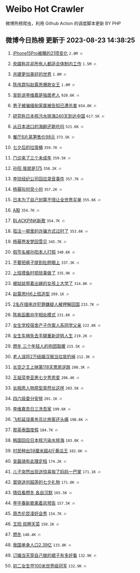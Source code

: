 # Weibo Hot Crawler 



微博热榜爬虫，利用 Github Action 的调度脚本更新 BY PHP 


## 微博今日热榜 更新于 2023-08-23 14:38:25 
1. [iPhone15Pro被曝的21项变化](https://s.weibo.com/weibo?q=%23iPhone15Pro%E8%A2%AB%E6%9B%9D%E7%9A%8421%E9%A1%B9%E5%8F%98%E5%8C%96%23&t=31&band_rank=1&Refer=top) `2.0M 🔥` 

1. [央媒称并非所有人都适合体制内工作](https://s.weibo.com/weibo?q=%23%E5%A4%AE%E5%AA%92%E7%A7%B0%E5%B9%B6%E9%9D%9E%E6%89%80%E6%9C%89%E4%BA%BA%E9%83%BD%E9%80%82%E5%90%88%E4%BD%93%E5%88%B6%E5%86%85%E5%B7%A5%E4%BD%9C%23&t=31&band_rank=2&Refer=top) `1.5M 🔥` 

1. [共建更加美好的世界](https://s.weibo.com/weibo?q=%23%E5%85%B1%E5%BB%BA%E6%9B%B4%E5%8A%A0%E7%BE%8E%E5%A5%BD%E7%9A%84%E4%B8%96%E7%95%8C%23&t=31&band_rank=3&Refer=top) `1.0M 🔥` 

1. [陈伟霆叫赵露思爆款女王](https://s.weibo.com/weibo?q=%23%E9%99%88%E4%BC%9F%E9%9C%86%E5%8F%AB%E8%B5%B5%E9%9C%B2%E6%80%9D%E7%88%86%E6%AC%BE%E5%A5%B3%E7%8E%8B%23&t=31&band_rank=4&Refer=top) `1.0M 🔥` 

1. [吴昕说李维嘉是独居老人](https://s.weibo.com/weibo?q=%23%E5%90%B4%E6%98%95%E8%AF%B4%E6%9D%8E%E7%BB%B4%E5%98%89%E6%98%AF%E7%8B%AC%E5%B1%85%E8%80%81%E4%BA%BA%23&t=31&band_rank=5&Refer=top) `920.6K 🔥` 

1. [男子被骗缅甸家属被告知已遭杀害](https://s.weibo.com/weibo?q=%23%E7%94%B7%E5%AD%90%E8%A2%AB%E9%AA%97%E7%BC%85%E7%94%B8%E5%AE%B6%E5%B1%9E%E8%A2%AB%E5%91%8A%E7%9F%A5%E5%B7%B2%E9%81%AD%E6%9D%80%E5%AE%B3%23&t=31&band_rank=6&Refer=top) `654.8K 🔥` 

1. [研究称日本核污水排海240天到达中国](https://s.weibo.com/weibo?q=%23%E7%A0%94%E7%A9%B6%E7%A7%B0%E6%97%A5%E6%9C%AC%E6%A0%B8%E6%B1%A1%E6%B0%B4%E6%8E%92%E6%B5%B7240%E5%A4%A9%E5%88%B0%E8%BE%BE%E4%B8%AD%E5%9B%BD%23&t=31&band_rank=7&Refer=top) `617.5K 🔥` 

1. [从日本进口的海鲜还能吃吗](https://s.weibo.com/weibo?q=%23%E4%BB%8E%E6%97%A5%E6%9C%AC%E8%BF%9B%E5%8F%A3%E7%9A%84%E6%B5%B7%E9%B2%9C%E8%BF%98%E8%83%BD%E5%90%83%E5%90%97%23&t=31&band_rank=8&Refer=top) `521.6K 🔥` 

1. [餐厅6片莴笋售价98元](https://s.weibo.com/weibo?q=%23%E9%A4%90%E5%8E%856%E7%89%87%E8%8E%B4%E7%AC%8B%E5%94%AE%E4%BB%B798%E5%85%83%23&t=31&band_rank=9&Refer=top) `373.5K 🔥` 

1. [七夕后的垃圾桶](https://s.weibo.com/weibo?q=%E4%B8%83%E5%A4%95%E5%90%8E%E7%9A%84%E5%9E%83%E5%9C%BE%E6%A1%B6&t=31&band_rank=10&Refer=top) `359.7K 🔥` 

1. [门诊来了三个未成年](https://s.weibo.com/weibo?q=%E9%97%A8%E8%AF%8A%E6%9D%A5%E4%BA%86%E4%B8%89%E4%B8%AA%E6%9C%AA%E6%88%90%E5%B9%B4&t=31&band_rank=11&Refer=top) `359.5K 🔥` 

1. [孙阳 我就是175](https://s.weibo.com/weibo?q=%E5%AD%99%E9%98%B3%20%E6%88%91%E5%B0%B1%E6%98%AF175&t=31&band_rank=12&Refer=top) `358.2K 🔥` 

1. [李玟经纪公司回应录音事件](https://s.weibo.com/weibo?q=%23%E6%9D%8E%E7%8E%9F%E7%BB%8F%E7%BA%AA%E5%85%AC%E5%8F%B8%E5%9B%9E%E5%BA%94%E5%BD%95%E9%9F%B3%E4%BA%8B%E4%BB%B6%23&t=31&band_rank=13&Refer=top) `357.7K 🔥` 

1. [杨幂叫何炅小何](https://s.weibo.com/weibo?q=%23%E6%9D%A8%E5%B9%82%E5%8F%AB%E4%BD%95%E7%82%85%E5%B0%8F%E4%BD%95%23&t=31&band_rank=14&Refer=top) `357.2K 🔥` 

1. [日本为了自己划算不惜让全世界买单](https://s.weibo.com/weibo?q=%23%E6%97%A5%E6%9C%AC%E4%B8%BA%E4%BA%86%E8%87%AA%E5%B7%B1%E5%88%92%E7%AE%97%E4%B8%8D%E6%83%9C%E8%AE%A9%E5%85%A8%E4%B8%96%E7%95%8C%E4%B9%B0%E5%8D%95%23&t=31&band_rank=15&Refer=top) `355.6K 🔥` 

1. [A股](https://s.weibo.com/weibo?q=A%E8%82%A1&t=31&band_rank=16&Refer=top) `354.7K 🔥` 

1. [BLACKPINK新歌](https://s.weibo.com/weibo?q=BLACKPINK%E6%96%B0%E6%AD%8C&t=31&band_rank=17&Refer=top) `354.7K 🔥` 

1. [孤注一掷里的诈骗方式过时了](https://s.weibo.com/weibo?q=%23%E5%AD%A4%E6%B3%A8%E4%B8%80%E6%8E%B7%E9%87%8C%E7%9A%84%E8%AF%88%E9%AA%97%E6%96%B9%E5%BC%8F%E8%BF%87%E6%97%B6%E4%BA%86%23&t=31&band_rank=18&Refer=top) `353.6K 🔥` 

1. [杨幂卷发梦回雪见](https://s.weibo.com/weibo?q=%23%E6%9D%A8%E5%B9%82%E5%8D%B7%E5%8F%91%E6%A2%A6%E5%9B%9E%E9%9B%AA%E8%A7%81%23&t=31&band_rank=19&Refer=top) `345.7K 🔥` 

1. [假签名被孙阳本人打假](https://s.weibo.com/weibo?q=%23%E5%81%87%E7%AD%BE%E5%90%8D%E8%A2%AB%E5%AD%99%E9%98%B3%E6%9C%AC%E4%BA%BA%E6%89%93%E5%81%87%23&t=31&band_rank=20&Refer=top) `340.6K 🔥` 

1. [不要把裤子提到肚脐眼上](https://s.weibo.com/weibo?q=%23%E4%B8%8D%E8%A6%81%E6%8A%8A%E8%A3%A4%E5%AD%90%E6%8F%90%E5%88%B0%E8%82%9A%E8%84%90%E7%9C%BC%E4%B8%8A%23&t=31&band_rank=21&Refer=top) `337.3K 🔥` 

1. [上班摸鱼时把琐事做了](https://s.weibo.com/weibo?q=%23%E4%B8%8A%E7%8F%AD%E6%91%B8%E9%B1%BC%E6%97%B6%E6%8A%8A%E7%90%90%E4%BA%8B%E5%81%9A%E4%BA%86%23&t=31&band_rank=22&Refer=top) `335.9K 🔥` 

1. [被姑姑带着出嫁的女孩上大学了](https://s.weibo.com/weibo?q=%23%E8%A2%AB%E5%A7%91%E5%A7%91%E5%B8%A6%E7%9D%80%E5%87%BA%E5%AB%81%E7%9A%84%E5%A5%B3%E5%AD%A9%E4%B8%8A%E5%A4%A7%E5%AD%A6%E4%BA%86%23&t=31&band_rank=23&Refer=top) `314.8K 🔥` 

1. [赵露思Hi6上班造型](https://s.weibo.com/weibo?q=%23%E8%B5%B5%E9%9C%B2%E6%80%9DHi6%E4%B8%8A%E7%8F%AD%E9%80%A0%E5%9E%8B%23&t=31&band_rank=24&Refer=top) `269.1K 🔥` 

1. [2名在缅电诈犯罪嫌疑人被押解回国](https://s.weibo.com/weibo?q=%232%E5%90%8D%E5%9C%A8%E7%BC%85%E7%94%B5%E8%AF%88%E7%8A%AF%E7%BD%AA%E5%AB%8C%E7%96%91%E4%BA%BA%E8%A2%AB%E6%8A%BC%E8%A7%A3%E5%9B%9E%E5%9B%BD%23&t=31&band_rank=25&Refer=top) `233.7K 🔥` 

1. [陈紫函戴向宇相处模式](https://s.weibo.com/weibo?q=%23%E9%99%88%E7%B4%AB%E5%87%BD%E6%88%B4%E5%90%91%E5%AE%87%E7%9B%B8%E5%A4%84%E6%A8%A1%E5%BC%8F%23&t=31&band_rank=26&Refer=top) `231.6K 🔥` 

1. [女生学校宿舍产子作案人系同学父亲](https://s.weibo.com/weibo?q=%23%E5%A5%B3%E7%94%9F%E5%AD%A6%E6%A0%A1%E5%AE%BF%E8%88%8D%E4%BA%A7%E5%AD%90%E4%BD%9C%E6%A1%88%E4%BA%BA%E7%B3%BB%E5%90%8C%E5%AD%A6%E7%88%B6%E4%BA%B2%23&t=31&band_rank=27&Refer=top) `222.8K 🔥` 

1. [女生车祸失去手腿重新逆转人生](https://s.weibo.com/weibo?q=%23%E5%A5%B3%E7%94%9F%E8%BD%A6%E7%A5%B8%E5%A4%B1%E5%8E%BB%E6%89%8B%E8%85%BF%E9%87%8D%E6%96%B0%E9%80%86%E8%BD%AC%E4%BA%BA%E7%94%9F%23&t=31&band_rank=28&Refer=top) `219.2K 🔥` 

1. [燃冬 三个年轻人的抱团取暖](https://s.weibo.com/weibo?q=%E7%87%83%E5%86%AC%20%E4%B8%89%E4%B8%AA%E5%B9%B4%E8%BD%BB%E4%BA%BA%E7%9A%84%E6%8A%B1%E5%9B%A2%E5%8F%96%E6%9A%96&t=31&band_rank=29&Refer=top) `215.5K 🔥` 

1. [老人误将2万结婚汉服当垃圾扔掉](https://s.weibo.com/weibo?q=%23%E8%80%81%E4%BA%BA%E8%AF%AF%E5%B0%862%E4%B8%87%E7%BB%93%E5%A9%9A%E6%B1%89%E6%9C%8D%E5%BD%93%E5%9E%83%E5%9C%BE%E6%89%94%E6%8E%89%23&t=31&band_rank=30&Refer=top) `212.3K 🔥` 

1. [长空之王上映第118天票房逆跌](https://s.weibo.com/weibo?q=%23%E9%95%BF%E7%A9%BA%E4%B9%8B%E7%8E%8B%E4%B8%8A%E6%98%A0%E7%AC%AC118%E5%A4%A9%E7%A5%A8%E6%88%BF%E9%80%86%E8%B7%8C%23&t=31&band_rank=31&Refer=top) `208.3K 🔥` 

1. [王祖蓝李亚男七夕秀恩爱](https://s.weibo.com/weibo?q=%23%E7%8E%8B%E7%A5%96%E8%93%9D%E6%9D%8E%E4%BA%9A%E7%94%B7%E4%B8%83%E5%A4%95%E7%A7%80%E6%81%A9%E7%88%B1%23&t=31&band_rank=32&Refer=top) `206.4K 🔥` 

1. [长相思人物原型竟然长这样](https://s.weibo.com/weibo?q=%23%E9%95%BF%E7%9B%B8%E6%80%9D%E4%BA%BA%E7%89%A9%E5%8E%9F%E5%9E%8B%E7%AB%9F%E7%84%B6%E9%95%BF%E8%BF%99%E6%A0%B7%23&t=31&band_rank=33&Refer=top) `203.5K 🔥` 

1. [四六级查分安排](https://s.weibo.com/weibo?q=%23%E5%9B%9B%E5%85%AD%E7%BA%A7%E6%9F%A5%E5%88%86%E5%AE%89%E6%8E%92%23&t=31&band_rank=34&Refer=top) `201.1K 🔥` 

1. [李维嘉吾日三洗吾家](https://s.weibo.com/weibo?q=%23%E6%9D%8E%E7%BB%B4%E5%98%89%E5%90%BE%E6%97%A5%E4%B8%89%E6%B4%97%E5%90%BE%E5%AE%B6%23&t=31&band_rank=35&Refer=top) `199.6K 🔥` 

1. [飞机延误乘务员比旅客还头痛](https://s.weibo.com/weibo?q=%E9%A3%9E%E6%9C%BA%E5%BB%B6%E8%AF%AF%E4%B9%98%E5%8A%A1%E5%91%98%E6%AF%94%E6%97%85%E5%AE%A2%E8%BF%98%E5%A4%B4%E7%97%9B&t=31&band_rank=36&Refer=top) `198.6K 🔥` 

1. [那英泰国度假](https://s.weibo.com/weibo?q=%23%E9%82%A3%E8%8B%B1%E6%B3%B0%E5%9B%BD%E5%BA%A6%E5%81%87%23&t=31&band_rank=37&Refer=top) `184.7K 🔥` 

1. [韩国回应日本核污染水排海](https://s.weibo.com/weibo?q=%23%E9%9F%A9%E5%9B%BD%E5%9B%9E%E5%BA%94%E6%97%A5%E6%9C%AC%E6%A0%B8%E6%B1%A1%E6%9F%93%E6%B0%B4%E6%8E%92%E6%B5%B7%23&t=31&band_rank=38&Refer=top) `183.8K 🔥` 

1. [村民种出59厘米超4斤黄瓜王](https://s.weibo.com/weibo?q=%23%E6%9D%91%E6%B0%91%E7%A7%8D%E5%87%BA59%E5%8E%98%E7%B1%B3%E8%B6%854%E6%96%A4%E9%BB%84%E7%93%9C%E7%8E%8B%23&t=31&band_rank=39&Refer=top) `182.6K 🔥` 

1. [吴磊骑有此理定档](https://s.weibo.com/weibo?q=%E5%90%B4%E7%A3%8A%E9%AA%91%E6%9C%89%E6%AD%A4%E7%90%86%E5%AE%9A%E6%A1%A3&t=31&band_rank=40&Refer=top) `174.2K 🔥` 

1. [儿子突然出现送惊喜挨了妈妈一巴掌](https://s.weibo.com/weibo?q=%23%E5%84%BF%E5%AD%90%E7%AA%81%E7%84%B6%E5%87%BA%E7%8E%B0%E9%80%81%E6%83%8A%E5%96%9C%E6%8C%A8%E4%BA%86%E5%A6%88%E5%A6%88%E4%B8%80%E5%B7%B4%E6%8E%8C%23&t=31&band_rank=41&Refer=top) `171.1K 🔥` 

1. [窦骁送何超莲的七夕礼物](https://s.weibo.com/weibo?q=%23%E7%AA%A6%E9%AA%81%E9%80%81%E4%BD%95%E8%B6%85%E8%8E%B2%E7%9A%84%E4%B8%83%E5%A4%95%E7%A4%BC%E7%89%A9%23&t=31&band_rank=42&Refer=top) `171.0K 🔥` 

1. [情侣看燃冬 各自沉默](https://s.weibo.com/weibo?q=%E6%83%85%E4%BE%A3%E7%9C%8B%E7%87%83%E5%86%AC%20%E5%90%84%E8%87%AA%E6%B2%89%E9%BB%98&t=31&band_rank=43&Refer=top) `165.5K 🔥` 

1. [李宇春新歌乘着风预告](https://s.weibo.com/weibo?q=%23%E6%9D%8E%E5%AE%87%E6%98%A5%E6%96%B0%E6%AD%8C%E4%B9%98%E7%9D%80%E9%A3%8E%E9%A2%84%E5%91%8A%23&t=31&band_rank=44&Refer=top) `157.5K 🔥` 

1. [周杰伦昆凌好会秀](https://s.weibo.com/weibo?q=%23%E5%91%A8%E6%9D%B0%E4%BC%A6%E6%98%86%E5%87%8C%E5%A5%BD%E4%BC%9A%E7%A7%80%23&t=31&band_rank=45&Refer=top) `154.7K 🔥` 

1. [王阳 叔圈天菜](https://s.weibo.com/weibo?q=%E7%8E%8B%E9%98%B3%20%E5%8F%94%E5%9C%88%E5%A4%A9%E8%8F%9C&t=31&band_rank=46&Refer=top) `150.1K 🔥` 

1. [燃冬](https://s.weibo.com/weibo?q=%E7%87%83%E5%86%AC&t=31&band_rank=47&Refer=top) `148.4K 🔥` 

1. [我国单身人口2.39亿](https://s.weibo.com/weibo?q=%23%E6%88%91%E5%9B%BD%E5%8D%95%E8%BA%AB%E4%BA%BA%E5%8F%A32.39%E4%BA%BF%23&t=31&band_rank=48&Refer=top) `133.8K 🔥` 

1. [订婚当天穿自己做的裙子有多好看](https://s.weibo.com/weibo?q=%23%E8%AE%A2%E5%A9%9A%E5%BD%93%E5%A4%A9%E7%A9%BF%E8%87%AA%E5%B7%B1%E5%81%9A%E7%9A%84%E8%A3%99%E5%AD%90%E6%9C%89%E5%A4%9A%E5%A5%BD%E7%9C%8B%23&t=31&band_rank=49&Refer=top) `132.9K 🔥` 

1. [初二女生夺100米世界级冠军](https://s.weibo.com/weibo?q=%23%E5%88%9D%E4%BA%8C%E5%A5%B3%E7%94%9F%E5%A4%BA100%E7%B1%B3%E4%B8%96%E7%95%8C%E7%BA%A7%E5%86%A0%E5%86%9B%23&t=31&band_rank=50&Refer=top) `132.9K 🔥` 

